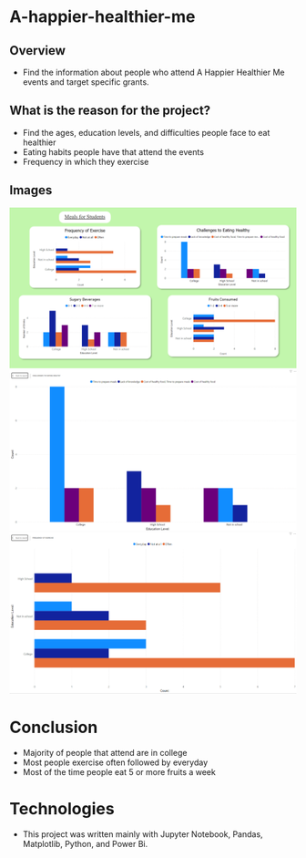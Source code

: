 # A-happier-healthier-me

## Overview
- Find the information about people who attend A Happier Healthier Me events and target specific grants.

## What is the reason for the project?
- Find the ages, education levels, and difficulties people face to eat healthier
- Eating habits people have that attend the events
- Frequency in which they exercise

## Images
![Image](Datasets/img/Dashboard.PNG)
![Image](Datasets/img/Challenges_to_eating_healthy.PNG)
![Image](Datasets/img/Frequence_of_exercise.PNG)

# Conclusion
- Majority of people that attend are in college
- Most people exercise often followed by everyday
- Most of the time people eat 5 or more fruits a week

# Technologies
- This project was written mainly with Jupyter Notebook, Pandas, Matplotlib, Python, and Power Bi.
